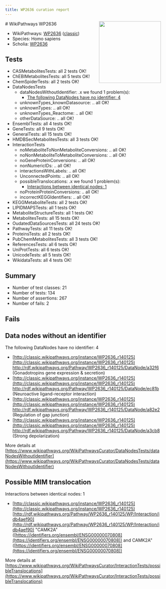 ```yaml
---
title: WP2636 curation report
---
```


<img style="float: right; width: 200px" src="https://upload.wikimedia.org/wikipedia/commons/thumb/8/83/Wplogo_with_text_500.png/640px-Wplogo_with_text_500.png" />
# WikiPathways WP2636

* WikiPathways: [WP2636](https://wikipathways.org/pathways/WP2636) ([classic](https://classic.wikipathways.org/instance/WP2636))
* Species: Homo sapiens
* Scholia: [WP2636](https://scholia.toolforge.org/wikipathways/WP2636)
## Tests
* CASMetabolitesTests: all 2 tests OK!
* ChEBIMetabolitesTests: all 5 tests OK!
* ChemSpiderTests: all 2 tests OK!
* DataNodesTests
    * dataNodesWithoutIdentifier: .x we found 1 problem(s):
        * [The following DataNodes have no identifier: 4](#d2d32fa3)
    * unknownTypes_knownDatasource: .. all OK!
    * unknownTypes: .. all OK!
    * unknownTypes_Reactome: .. all OK!
    * otherDataSource: .. all OK!
* EnsemblTests: all 4 tests OK!
* GeneTests: all 9 tests OK!
* GeneralTests: all 15 tests OK!
* HMDBSecMetabolitesTests: all 3 tests OK!
* InteractionTests
    * noMetaboliteToNonMetaboliteConversions: .. all OK!
    * noNonMetaboliteToMetaboliteConversions: .. all OK!
    * noGeneProteinConversions: .. all OK!
    * nonNumericIDs: .. all OK!
    * interactionsWithLabels: .. all OK!
    * UnconnectedPoints: .. all OK!
    * possibleTranslocations: .x we found 1 problem(s):
        * [Interactions between identical nodes: 1](#1c118206)
    * noProteinProteinConversions: .. all OK!
    * incorrectKEGGIdentifiers: .. all OK!
* KEGGMetaboliteTests: all 2 tests OK!
* LIPIDMAPSTests: all 1 tests OK!
* MetaboliteStructureTests: all 1 tests OK!
* MetabolitesTests: all 15 tests OK!
* OudatedDataSourcesTests: all 24 tests OK!
* PathwayTests: all 11 tests OK!
* ProteinsTests: all 2 tests OK!
* PubChemMetabolitesTests: all 3 tests OK!
* ReferencesTests: all 6 tests OK!
* UniProtTests: all 6 tests OK!
* UnicodeTests: all 5 tests OK!
* WikidataTests: all 4 tests OK!


## Summary

* Number of test classes: 21
* Number of tests: 134
* Number of assertions: 267
* Number of fails: 2

## Fails

<a name="d2d32fa3" />

## Data nodes without an identifier

The following DataNodes have no identifier: 4

* [http://classic.wikipathways.org/instance/WP2636_r140125](http://classic.wikipathways.org/instance/WP2636_r140125) http://rdf.wikipathways.org/Pathway/WP2636_r140125/DataNode/a32f6 (Gonadotropins gene
expression & secretion)
* [http://classic.wikipathways.org/instance/WP2636_r140125](http://classic.wikipathways.org/instance/WP2636_r140125) http://rdf.wikipathways.org/Pathway/WP2636_r140125/DataNode/ec81b (Neuroactive ligand-receptor interaction)
* [http://classic.wikipathways.org/instance/WP2636_r140125](http://classic.wikipathways.org/instance/WP2636_r140125) http://rdf.wikipathways.org/Pathway/WP2636_r140125/DataNode/a82e2 (Regulation of gap junction)
* [http://classic.wikipathways.org/instance/WP2636_r140125](http://classic.wikipathways.org/instance/WP2636_r140125) http://rdf.wikipathways.org/Pathway/WP2636_r140125/DataNode/a3cb8 (Strong depolarization)


More details at [https://www.wikipathways.org/WikiPathwaysCurator/DataNodesTests/dataNodesWithoutIdentifier](https://www.wikipathways.org/WikiPathwaysCurator/DataNodesTests/dataNodesWithoutIdentifier)

<a name="1c118206" />

## Possible MIM translocation

Interactions between identical nodes: 1

* [http://classic.wikipathways.org/instance/WP2636_r140125](http://classic.wikipathways.org/instance/WP2636_r140125) [http://rdf.wikipathways.org/Pathway/WP2636_r140125/WP/Interaction/idb4aef90](http://rdf.wikipathways.org/Pathway/WP2636_r140125/WP/Interaction/idb4aef90) "CAMK2A" ([https://identifiers.org/ensembl/ENSG00000070808](https://identifiers.org/ensembl/ENSG00000070808)) and 
CAMK2A" ([https://identifiers.org/ensembl/ENSG00000070808](https://identifiers.org/ensembl/ENSG00000070808))


More details at [https://www.wikipathways.org/WikiPathwaysCurator/InteractionTests/possibleTranslocations](https://www.wikipathways.org/WikiPathwaysCurator/InteractionTests/possibleTranslocations)

